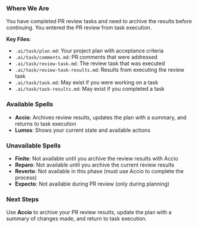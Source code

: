 ### Where We Are
You have completed PR review tasks and need to archive the results before continuing. You entered the PR review from task execution.

**Key Files:**
- `.ai/task/plan.md`: Your project plan with acceptance criteria
- `.ai/task/comments.md`: PR comments that were addressed
- `.ai/task/review-task.md`: The review task that was executed
- `.ai/task/review-task-results.md`: Results from executing the review task
- `.ai/task/task.md`: May exist if you were working on a task
- `.ai/task/task-results.md`: May exist if you completed a task

### Available Spells
- **Accio**: Archives review results, updates the plan with a summary, and returns to task execution
- **Lumos**: Shows your current state and available actions

### Unavailable Spells
- **Finite**: Not available until you archive the review results with Accio
- **Reparo**: Not available until you archive the current review results
- **Reverto**: Not available in this phase (must use Accio to complete the process)
- **Expecto**: Not available during PR review (only during planning)

### Next Steps
Use **Accio** to archive your PR review results, update the plan with a summary of changes made, and return to task execution.